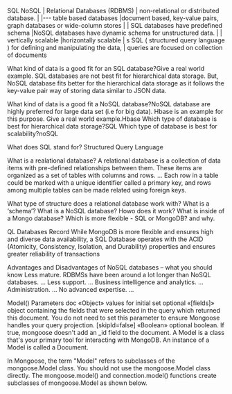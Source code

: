  
SQL                                                   	NoSQL
|       Relational Databases (RDBMS)             	|   non-relational or distributed database.  |
|---     table based databases                      |document based, key-value pairs, graph databases or wide-column stores  |
|   SQL databases have predefined schema          	|NoSQL databases have dynamic schema for unstructured data.  	                 	  	|
|  vertically scalable                            	|horizontally scalable              |
 	 s SQL ( structured query language ) for defining and manipulating the data,  | queries are focused on collection of documents
 	 
 	 
 	 
What kind of data is a good fit for an SQL database?Give a real world example.
 SQL databases are not best fit for hierarchical data storage. But, NoSQL database fits better for the hierarchical data storage as it follows the key-value pair way of storing data similar to JSON data. 

What kind of data is a good fit a NoSQL database?NoSQL database are highly preferred for large data set (i.e for big data). Hbase is an example for this purpose.
Give a real world example.Hbase
Which type of database is best for hierarchical data storage?SQL
Which type of database is best for scalability?noSQL



What does SQL stand for? Structured Query Language

What is a realational database?
A relational database is a collection of data items with pre-defined relationships between them. These items are organized as a set of tables with columns and rows. ... Each row in a table could be marked with a unique identifier called a primary key, and rows among multiple tables can be made related using foreign keys.

What type of structure does a relational database work with?
What is a ‘schema’?
What is a NoSQL database?
Howo does it work?
What is inside of a Mongo database?
Which is more flexible - SQL or MongoDB? and why.

QL Databases Record
While MongoDB is more flexible and ensures high and diverse data availability, a SQL Database operates with the ACID (Atomicity, Consistency, Isolation, and Durability) properties and ensures greater reliability of transactions


Advantages and Disadvantages of NoSQL databases – what you should know
Less mature. RDBMSs have been around a lot longer than NoSQL databases. ...
Less support. ...
Business intelligence and analytics. ...
Administration. ...
No advanced expertise. ...





Model()
Parameters
doc «Object» values for initial set
optional «[fields]» object containing the fields that were selected in the query which returned this document. You do not need to set this parameter to ensure Mongoose handles your query projection.
[skipId=false] «Boolean» optional boolean. If true, mongoose doesn't add an _id field to the document.
A Model is a class that's your primary tool for interacting with MongoDB. An instance of a Model is called a Document.

In Mongoose, the term "Model" refers to subclasses of the mongoose.Model class. You should not use the mongoose.Model class directly. The mongoose.model() and connection.model() functions create subclasses of mongoose.Model as shown below.